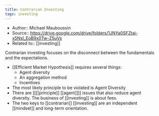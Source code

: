 ```yaml
---
title: Contrarian Investing
tags: investing
---
```

- Author:: Michael Mauboussin
- Source:: https://drive.google.com/drive/folders/1JNYa0SFZtai-x5NsI_EoB9x0Tw-Z5uVs
- Related to:: [[investing]]

Contrarian investing focuses on the disconnect between the fundamentals and the expectations.
- [[Efficient Market Hypothesis]] requires several things:
    - Agent diversity
    - An aggregation method
    - Incentives
- The most likely principle to be violated is Agent Diversity
- There are [[[[principle]] [[agent]]]] issues that also reduce agent diversity. The business of [[investing]] is about fees.
- The two keys to [[contrarian]] [[investing]] are an independent [[mindset]] and long-term orientation.
